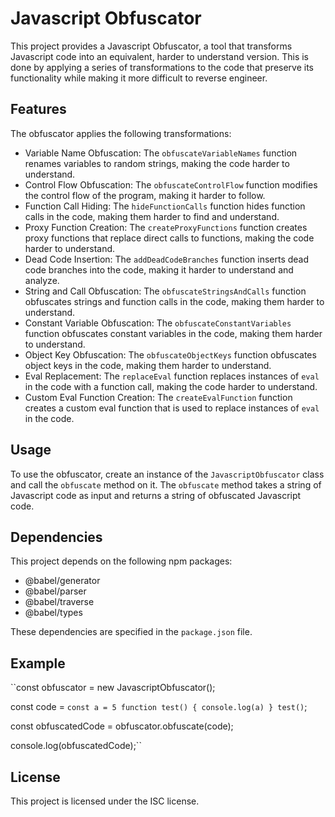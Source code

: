 # Javascript Obfuscator

This project provides a Javascript Obfuscator, a tool that transforms Javascript code into an equivalent, harder to understand version. This is done by applying a series of transformations to the code that preserve its functionality while making it more difficult to reverse engineer.

## Features

The obfuscator applies the following transformations:

- Variable Name Obfuscation: The `obfuscateVariableNames` function renames variables to random strings, making the code harder to understand.
- Control Flow Obfuscation: The `obfuscateControlFlow` function modifies the control flow of the program, making it harder to follow.
- Function Call Hiding: The `hideFunctionCalls` function hides function calls in the code, making them harder to find and understand.
- Proxy Function Creation: The `createProxyFunctions` function creates proxy functions that replace direct calls to functions, making the code harder to understand.
- Dead Code Insertion: The `addDeadCodeBranches` function inserts dead code branches into the code, making it harder to understand and analyze.
- String and Call Obfuscation: The `obfuscateStringsAndCalls` function obfuscates strings and function calls in the code, making them harder to understand.
- Constant Variable Obfuscation: The `obfuscateConstantVariables` function obfuscates constant variables in the code, making them harder to understand.
- Object Key Obfuscation: The `obfuscateObjectKeys` function obfuscates object keys in the code, making them harder to understand.
- Eval Replacement: The `replaceEval` function replaces instances of `eval` in the code with a function call, making the code harder to understand.
- Custom Eval Function Creation: The `createEvalFunction` function creates a custom eval function that is used to replace instances of `eval` in the code.

## Usage

To use the obfuscator, create an instance of the `JavascriptObfuscator` class and call the `obfuscate` method on it. The `obfuscate` method takes a string of Javascript code as input and returns a string of obfuscated Javascript code.

## Dependencies

This project depends on the following npm packages:

- @babel/generator
- @babel/parser
- @babel/traverse
- @babel/types

These dependencies are specified in the `package.json` file.

## Example

``const obfuscator = new JavascriptObfuscator();

const code = `
const a = 5
    function test() {
        console.log(a)
    }
    test()
`;

const obfuscatedCode = obfuscator.obfuscate(code);

console.log(obfuscatedCode);``


## License

This project is licensed under the ISC license.